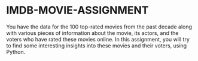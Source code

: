 # IMDB-MOVIE-ASSIGNMENT
You have the data for the 100 top-rated movies from the past decade along with various pieces of information about the movie, its actors, and the voters who have rated these movies online. In this assignment, you will try to find some interesting insights into these movies and their voters, using Python.
